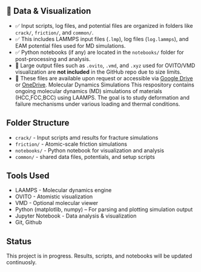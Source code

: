 ## 📁 Data & Visualization

- ✅ Input scripts, log files, and potential files are organized in folders like `crack/`, `friction/`, and `common/`.
- ✅ This includes LAMMPS input files (`.lmp`), log files (`log.lammps`), and EAM potential files used for MD simulations.
- ✅ Python notebooks (if any) are located in the `notebooks/` folder for post-processing and analysis.
- 🧪 Large output files such as `.ovito`, `.vmd`, and `.xyz` used for OVITO/VMD visualization are **not included** in the GitHub repo due to size limits.
- 🔗 These files are available upon request or accessible via [Google Drive](#) or [OneDrive](#).
Molecular Dynamics Simulations
This respository contains ongoing molecular dynamics (MD) simulations of materials (HCC,FCC,BCC) using LAAMPS. The goal is to study deformation and failure mechanisms under various loading and thermal conditions.
## Folder Structure
- `crack/` -  Input scripts amd results for fracture simulations
- `friction/` - Atomic-scale friction simulations
- `notebooks/` - Python notebook for visualization and analysis
- `common/` - shared data files, potentials, and setup scripts
## Tools Used 
- LAAMPS - Molecular dynamics engine
- OVITO - Atomistic visualization
- VMD -  Optional molecular viewer
- Python (matplotlib, numpy) – For parsing and plotting simulation output
- Jupyter Notebook - Data analysis & visualization
- Git, Github
## Status
This project is in progress. Results, scripts, and notebooks will be updated continuosly.
